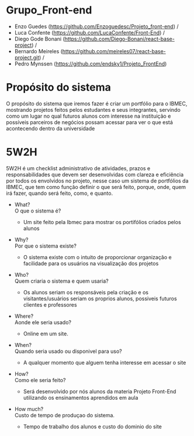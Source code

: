 # Grupo_Front-end
- Enzo Guedes (https://github.com/Enzoguedesc/Projeto_front-end) /
- Luca Confente (https://github.com/LucaConfente/Front-End) /
- Diego Gode Bonani (https://github.com/Diego-Bonani/react-base-project) /
- Bernardo Meireles (https://github.com/meireles07/react-base-project.git) /
- Pedro Mynssen (https://github.com/endsky1/Projeto_FrontEnd)


# Propósito do sistema
O propósito do sistema que iremos fazer é criar um portfólio para o IBMEC, mostrando projetos feitos pelos estudantes e seus integrantes, servindo como um lugar no qual futuros alunos com interesse na instituição e possíveis parceiros de negócios possam acessar para ver o que está acontecendo dentro da universidade


# 5W2H  
5W2H é um checklist administrativo de atividades, prazos e responsabilidades que devem ser desenvolvidas com clareza e eficiência por todos os envolvidos no projeto, nesse caso um sistema de portfólios da IBMEC, que tem como função definir o que será feito, porque, onde, quem irá fazer, quando será feito, como, e quanto.

- What?  
  O que o sistema é?  
  - Um site feito pela Ibmec para mostrar os portifólios criados pelos alunos  

- Why?  
  Por que o sistema existe?  
  - O sistema existe com o intuito de proporcionar organização e facilidade para os usuários na visualização dos projetos

- Who?  
  Quem criaria o sistema e quem usaria?  
  - Os alunos seriam os responsáveis pela criação e os visitantes/usuários seriam os proprios alunos, possiveis futuros clientes e professores

- Where?  
  Aonde ele seria usado?
  - Online em um site.

- When?  
  Quando seria usado ou disponivel para uso?
  - A qualquer momento que alguem tenha interesse em acessar o site

- How?  
  Como ele seria feito?
  - Será desenvolvido por nós alunos da materia Projeto Front-End utilizando os ensinamentos aprendidos em aula

- How much?  
  Custo de tempo de produçao do sistema.
  - Tempo de trabalho dos alunos e custo do dominio do site
